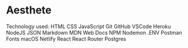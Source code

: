 # Aesthete

Technology used:
HTML CSS JavaScript Git GitHub VSCode Heroku NodeJS JSON Markdown MDN Web Docs NPM Nodemon .ENV Postman Fonts macOS Netlify React React Router Postgres
